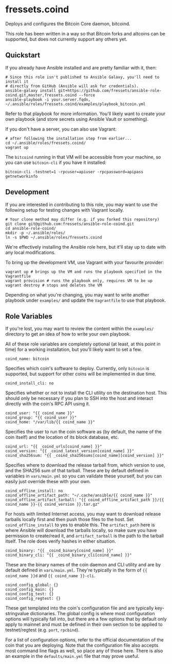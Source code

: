 fressets.coind
==============

Deploys and configures the Bitcoin Core daemon, bitcoind.

This role has been written in a way so that Bitcoin forks and altcoins can be
supported, but does not currently support any others yet.

Quickstart
----------

If you already have Ansible installed and are pretty familiar with it, then:

    # Since this role isn't published to Ansible Galaxy, you'll need to install it
    # directly from GitHub (Ansible will ask for credentials).
    ansible-galaxy install git+https://github.com/fressets/ansible-role-coind.git,master,fressets.coind --force
    ansible-playbook -i your.server.fqdn, ~/.ansible/roles/fressets.coind/examples/playbook_bitcoin.yml

Refer to that playbook for more information. You'll likely want to create your
own playbook (and store secrets using Ansible Vault or something).

If you don't have a server, you can also use Vagrant:

    # after following the installation step from earlier...
    cd ~/.ansible/roles/fressets.coind/
    vagrant up

The `bitcoind` running in that VM will be accessible from your machine, so you
can use `bitcoin-cli` if you have it installed:

    bitcoin-cli -testnet=1 -rpcuser=apiuser -rpcpassword=apipass getnetworkinfo

Development
-----------

If you are interested in contributing to this role, you may want to use the
following setup for testing changes with Vagrant locally.

    # Your clone method may differ (e.g. if you forked this repository)
    git clone git@github.com:fressets/ansible-role-coind.git
    cd ansible-role-coind/
    mkdir -p ~/.ansible/roles/
    ln -s $PWD ~/.ansible/roles/fressets.coind

We're effectively installing the Ansible role here, but it'll stay up to date
with any local modifications.

To bring up the development VM, use Vagrant with your favourite provider:

    vagrant up # brings up the VM and runs the playbook specified in the Vagrantfile
    vagrant provision # runs the playbook only, requires VM to be up
    vagrant destroy # stops and deletes the VM

Depending on what you're changing, you may want to write another playbook under
`examples/` and update the `Vagrantfile` to use that playbook.

Role Variables
--------------

If you're lost, you may want to review the content within the `examples/`
directory to get an idea of how to write your own playbook.

All of these role variables are completely optional (at least, at this point in
time) for a working installation, but you'll likely want to set a few.

    coind_name: bitcoin

Specifies which coin's software to deploy. Currently, only `bitcoin` is
supported, but support for other coins will be implemented in due time.

    coind_install_cli: no

Specifies whether or not to install the CLI utility on the destination host.
This should only be necessary if you plan to SSH into the host and interact
directly with the coin's RPC API using it.

    coind_user: "{{ coind_name }}"
    coind_group: "{{ coind_user }}"
    coind_home: "/var/lib/{{ coind_name }}"

Specifies the user to run the coin software as (by default, the name of the
coin itself) and the location of its block database, etc.

    coind_url: "{{ _coind_urls[coind_name] }}"
    coind_version: "{{ _coind_latest_version[coind_name] }}"
    coind_sha256sum: "{{ _coind_sha256sums[coind_name][coind_version] }}"

Specifies where to download the release tarball from, which version to use, and
the SHA256 sum of that tarball. These are by default defined in variables in
`vars/main.yml` so you can validate these yourself, but you can easily just
override these with your own.

    coind_offline_install: no
    coind_offline_artifact_path: "~/.cache/ansible/{{ coind_name }}"
    coind_offline_artifact_tarball: "{{ coind_offline_artifact_path }}/{{ coind_name }}-{{ coind_version }}.tar.gz"

For hosts with limited Internet access, you may want to download release
tarballs locally first and then push those files to the host. Set
`coind_offline_install` to yes to enable this. The `artifact_path` here is
where Ansible will download the tarballs locally, so make sure you have
permission to create/read it, and `artifact_tarball` is the path to the tarball
itself. The role does verify hashes in either situation.

    coind_binary: "{{ _coind_binary[coind_name] }}"
    coind_binary_cli: "{{ _coind_binary_cli[coind_name] }}"

These are the binary names of the coin daemon and CLI utility and are by
default defined in `vars/main.yml`. They're typically in the form of
`{{ coind_name }}d` and `{{ coind_name }}-cli`.

    coind_config_global: {}
    coind_config_main: {}
    coind_config_test: {}
    coind_config_regtest: {}

These get templated into the coin's configuration file and are typically
key-stringvalue dictionaries. The global config is where most configuration
options will typically fall into, but there are a few options that by default
only apply to mainnet and must be defined in their own section to be applied to
testnet/regtest (e.g. `port`, `rpcbind`).

For a list of configuration options, refer to the official documentation of the
coin that you are deploying. Note that the configuration file also accepts most
command line flags as well, so place any of those here. There is also an
example in the `defaults/main.yml` file that may prove useful.
